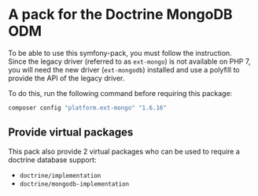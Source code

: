 A pack for the Doctrine MongoDB ODM
===================================
To be able to use this symfony-pack, you must follow the instruction.   
Since the legacy driver (referred to as `ext-mongo`) is not available on PHP 7, you will need the new driver
(`ext-mongodb`) installed and use a polyfill to provide the API of the legacy driver.

To do this, run the following command before requiring this package:
```bash
composer config "platform.ext-mongo" "1.6.16"
```

Provide virtual packages
------------------------
This pack also provide 2 virtual packages who can be used to require a doctrine database support:
* `doctrine/implementation`
* `doctrine/mongodb-implementation`

